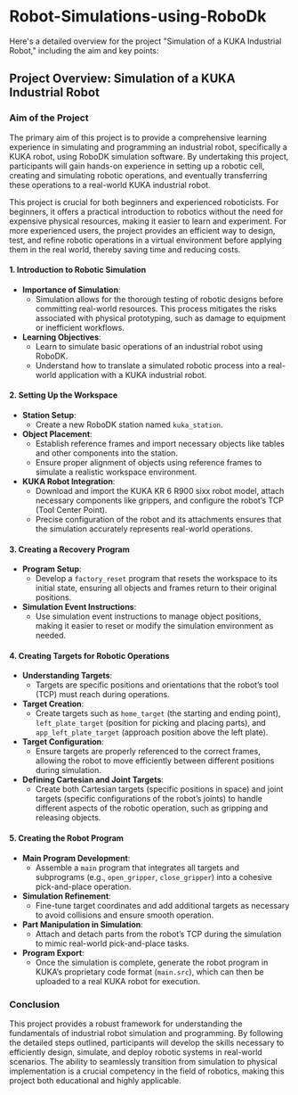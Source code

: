 # Robot-Simulations-using-RoboDk
Here's a detailed overview for the project "Simulation of a KUKA Industrial Robot," including the aim and key points:

## Project Overview: Simulation of a KUKA Industrial Robot

### Aim of the Project

The primary aim of this project is to provide a comprehensive learning experience in simulating and programming an industrial robot, specifically a KUKA robot, using RoboDK simulation software. By undertaking this project, participants will gain hands-on experience in setting up a robotic cell, creating and simulating robotic operations, and eventually transferring these operations to a real-world KUKA industrial robot.

This project is crucial for both beginners and experienced roboticists. For beginners, it offers a practical introduction to robotics without the need for expensive physical resources, making it easier to learn and experiment. For more experienced users, the project provides an efficient way to design, test, and refine robotic operations in a virtual environment before applying them in the real world, thereby saving time and reducing costs.

#### 1. **Introduction to Robotic Simulation**

   - **Importance of Simulation**: 
     - Simulation allows for the thorough testing of robotic designs before committing real-world resources. This process mitigates the risks associated with physical prototyping, such as damage to equipment or inefficient workflows.
   - **Learning Objectives**: 
     - Learn to simulate basic operations of an industrial robot using RoboDK.
     - Understand how to translate a simulated robotic process into a real-world application with a KUKA industrial robot.

#### 2. **Setting Up the Workspace**

   - **Station Setup**:
     - Create a new RoboDK station named `kuka_station`.
   - **Object Placement**:
     - Establish reference frames and import necessary objects like tables and other components into the station.
     - Ensure proper alignment of objects using reference frames to simulate a realistic workspace environment.
   - **KUKA Robot Integration**:
     - Download and import the KUKA KR 6 R900 sixx robot model, attach necessary components like grippers, and configure the robot’s TCP (Tool Center Point).
     - Precise configuration of the robot and its attachments ensures that the simulation accurately represents real-world operations.

#### 3. **Creating a Recovery Program**

   - **Program Setup**:
     - Develop a `factory_reset` program that resets the workspace to its initial state, ensuring all objects and frames return to their original positions.
   - **Simulation Event Instructions**:
     - Use simulation event instructions to manage object positions, making it easier to reset or modify the simulation environment as needed.

#### 4. **Creating Targets for Robotic Operations**

   - **Understanding Targets**:
     - Targets are specific positions and orientations that the robot’s tool (TCP) must reach during operations.
   - **Target Creation**:
     - Create targets such as `home_target` (the starting and ending point), `left_plate_target` (position for picking and placing parts), and `app_left_plate_target` (approach position above the left plate).
   - **Target Configuration**:
     - Ensure targets are properly referenced to the correct frames, allowing the robot to move efficiently between different positions during simulation.
   - **Defining Cartesian and Joint Targets**:
     - Create both Cartesian targets (specific positions in space) and joint targets (specific configurations of the robot’s joints) to handle different aspects of the robotic operation, such as gripping and releasing objects.

#### 5. **Creating the Robot Program**

   - **Main Program Development**:
     - Assemble a `main` program that integrates all targets and subprograms (e.g., `open_gripper`, `close_gripper`) into a cohesive pick-and-place operation.
   - **Simulation Refinement**:
     - Fine-tune target coordinates and add additional targets as necessary to avoid collisions and ensure smooth operation.
   - **Part Manipulation in Simulation**:
     - Attach and detach parts from the robot’s TCP during the simulation to mimic real-world pick-and-place tasks.
   - **Program Export**:
     - Once the simulation is complete, generate the robot program in KUKA’s proprietary code format (`main.src`), which can then be uploaded to a real KUKA robot for execution.

### Conclusion

This project provides a robust framework for understanding the fundamentals of industrial robot simulation and programming. By following the detailed steps outlined, participants will develop the skills necessary to efficiently design, simulate, and deploy robotic systems in real-world scenarios. The ability to seamlessly transition from simulation to physical implementation is a crucial competency in the field of robotics, making this project both educational and highly applicable.
